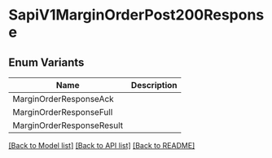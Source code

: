 # SapiV1MarginOrderPost200Response

## Enum Variants

| Name | Description |
|---- | -----|
| MarginOrderResponseAck |  |
| MarginOrderResponseFull |  |
| MarginOrderResponseResult |  |

[[Back to Model list]](../README.md#documentation-for-models) [[Back to API list]](../README.md#documentation-for-api-endpoints) [[Back to README]](../README.md)


